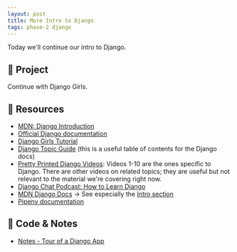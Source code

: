 ```yaml
---
layout: post
title: More Intro to Django
tags: phase-2 django
---
```


Today we'll continue our intro to Django.

## 🎯 Project

Continue with Django Girls.

## 🔖 Resources

- [MDN: Django Introduction](https://developer.mozilla.org/en-US/docs/Learn/Server-side/Django/Introduction)
- [Official Django documentation](https://docs.djangoproject.com/en/3.2/)
- [Django Girls Tutorial](https://tutorial.djangogirls.org/en/#django-girls-tutorial)
- [Django Topic Guide](https://docs.djangoproject.com/en/3.2/topics/) (this is a useful table of contents for the Django docs)
- [Pretty Printed Django Videos](https://www.youtube.com/playlist?list=PLXmMXHVSvS-DQfOsQdXkzEZyD0Vei7PKf): Videos 1-10 are the ones specific to Django. There are other videos on related topics; they are useful but not relevant to the material we're covering right now.
- [Django Chat Podcast: How to Learn Django](https://djangochat.com/episodes/how-to-learn-django)
- [MDN Django Docs](https://developer.mozilla.org/en-US/docs/Learn/Server-side/Django) -> See especially the [Intro section](https://developer.mozilla.org/en-US/docs/Learn/Server-side/Django/Introduction)
- [Pipenv documentation](https://pipenv.pypa.io/en/latest/)

## 🦉 Code & Notes

- [Notes - Tour of a Django App](https://github.com/momentum-team-8/notes/blob/main/django-tour.md)

